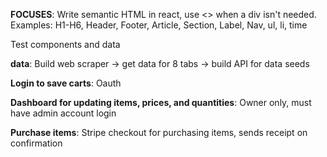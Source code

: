 **FOCUSES**: 
Write semantic HTML in react, use <> when a div isn't needed.
Examples: H1-H6, Header, Footer, Article, Section, Label, Nav, ul, li, time

Test components and data

**data**: Build web scraper -> get data for 8 tabs -> build API for data seeds

**Login to save carts**: Oauth

**Dashboard for updating items, prices, and quantities**: Owner only, must have admin account login

**Purchase items**: Stripe checkout for purchasing items, sends receipt on confirmation 

